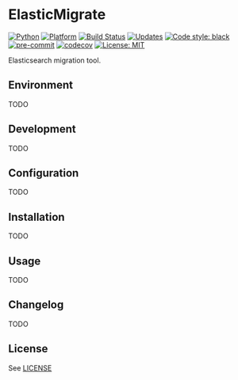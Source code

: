 ElasticMigrate
==============
[![Python](https://img.shields.io/badge/python-3.6%20%7C%203.7%20%7C%203.8-blueviolet)](https://www.python.org/downloads/release/python-380/)
[![Platform](https://img.shields.io/badge/platform-linux%20%7C%20macos%20%7C%20windows-f04848)](https://getfedora.org/)
[![Build Status](https://travis-ci.org/zobayer1/elastic-migrate.svg?branch=master)](https://travis-ci.org/zobayer1/elastic-migrate)
[![Updates](https://pyup.io/repos/github/zobayer1/elastic-migrate/shield.svg)](https://pyup.io/repos/github/zobayer1/elastic-migrate/)
[![Code style: black](https://img.shields.io/badge/code%20style-black-000000.svg)](https://github.com/psf/black)
[![pre-commit](https://img.shields.io/badge/pre--commit-enabled-brightgreen?logo=pre-commit&logoColor=white)](https://github.com/pre-commit/pre-commit)
[![codecov](https://codecov.io/gh/zobayer1/elastic-migrate/branch/master/graph/badge.svg)](https://codecov.io/gh/zobayer1/elastic-migrate)
[![License: MIT](https://img.shields.io/badge/License-MIT-blue.svg)](https://github.com/zobayer1/elastic-migrate/blob/master/LICENSE)

Elasticsearch migration tool.


## Environment

TODO


## Development

TODO


## Configuration

TODO


## Installation

TODO


## Usage

TODO


## Changelog

TODO


## License

See [LICENSE](LICENSE)
